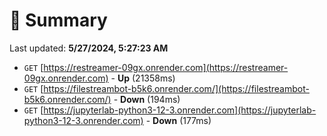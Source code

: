 # 📖 Summary
Last updated: **5/27/2024, 5:27:23 AM**

- `GET` [https://restreamer-09gx.onrender.com](https://restreamer-09gx.onrender.com) - **Up** (21358ms)
- `GET` [https://filestreambot-b5k6.onrender.com/](https://filestreambot-b5k6.onrender.com/) - **Down** (194ms)
- `GET` [https://jupyterlab-python3-12-3.onrender.com](https://jupyterlab-python3-12-3.onrender.com) - **Down** (177ms)
